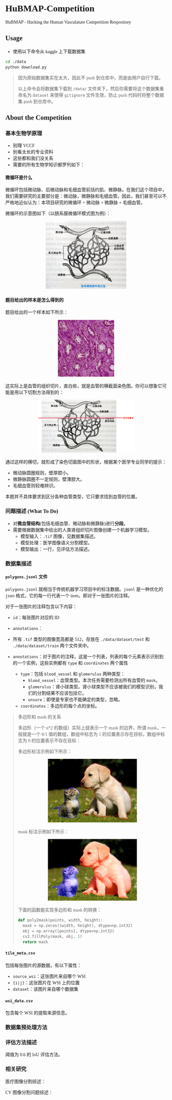 <font face = "华文中宋">

# HuBMAP-Competition

HuBMAP - Hacking the Human Vasculature Competition Respository

## Usage 

- 使用以下命令从 kaggle 上下载数据集

```bash
cd ./data
python download.py
```

> 因为原始数据集实在太大，因此不 push 到仓库中，而是由用户自行下载。
>
> 以上命令会将数据集下载到 `/data/` 文件夹下，然后你需要将这个数据集重命名为 `dataset` 来使得 `gitignore` 文件生效，防止 push 代码时将整个数据集 push 到仓库中。


## About the Competition 

### 基本生物学原理

- 别理 VCCF
- 别看太长的专业资料
- 这些都和我们没关系
- 需要的所有生物学知识都罗列如下：
  
#### 微循环是什么

微循环包括微动脉、后微动脉和毛细血管前括约肌、微静脉。在我们这个项目中，我们需要研究的主要部分是：微动脉，微静脉和毛细血管。因此，我们甚至可以不严格地近似认为：本项目研究的微循环 = 微动脉 + 微静脉 + 毛细血管。

微循环的示意图如下（以肠系膜微循环模式图为例）：

<center><img src = ./images/1.png width=50%></center>

#### 题目给出的样本是怎么得到的

题目给出的一个样本如下所示：

<center><img src = ./images/2.png width=35%></center>

这实际上是血管的组织切片，直白些，就是血管的横截面染色图。你可以想象它可能是用以下切割方法得到的：

<center><img src = ./images/3.png width=60%></center>

通过这样的横切，就形成了染色切面图中的形状，根据某个医学专业同学的提示：

- 微动脉圆圈规则，壁厚腔小。
- 微静脉圆圈不一定规则，壁薄腔大。
- 毛细血管则较难辨识。

本题并不具体要求到区分各种血管类型，它只要求找到血管的位置。

### 问题描述 (What To Do)

- 对**微血管结构**(包括毛细血管、微动脉和微静脉)进行**分段**。
- 需要根据数据集中给出的人类肾组织切片图像创建一个机器学习模型。
  - 模型输入：`.tif` 图像，见数据集描述。
  - 模型处理：医学图像语义分割模型。
  - 模型输出：一行，见评估方法描述。

### 数据集描述

#### `polygons.jsonl` 文件

`polygons.jsonl` 就相当于传统机器学习项目中的标注数据。`jsonl` 是一种优化的 `json` 格式，它的每一行代表一个 item，即对于一张图片的注释。

对于一张图片的注释包含以下内容：

- `id`：每张图片对应的 ID 
- `annotations`：

- 所有 `.tif` 类型的图像宽高都是 512，存放在 `./data/dataset/test` 和 `./data/dataset/train` 两个文件夹中。
- `annotations`：对于图片的注释，这是一个列表，列表的每个元素表示识别到的一个实例，这些实例都有 `type` 和 `coordinates` 两个属性
  - `type`：包括 `blood_vessel` 和 `glomerulus` 两种类型： 
    - `blood_vessel`：血管类型。本次任务需要检测出所有血管的 `mask`。
    - `glomerulus`：肾小球类型。肾小球类型不应该被我们的模型识别，我们的分割结果不应该包括它。
    - `unsure`：即使是专家也不能确定的类型，忽略。
  - `coordinates`：多边形的每个点的坐标。

> 多边形和 mask 的关系
>
> 多边形（一个 n*2 的数组）实际上就表示一个 mask 的边界，所谓 mask，一般就是一个 0/1 值的数组，数组中标志为 1 的位置表示存在目标，数组中标志为 0 的位置表示不存在目标：
>
> 多边形标注示例如下所示：
>
> <center><img src = ./images/4.png width=60%></center>
>
> mask 标注示例如下所示：
>
> <center><img src = ./images/5.png width=60%></center>
>
> 下面的函数能实现多边形和 mask 的转换：
>
> ```python
> def poly2mask(points, width, height):
>   mask = np.zeros((width, height), dtype=np.int32)
>   obj = np.array([points], dtype=np.int32)
>   cv2.fillPoly(mask, obj, 1)
>   return mask
> ```

#### `tile_meta.csv`

包括每张图片的源数据，有以下属性：

- `source_wsi`：这张图片来自哪个 WSI 
- `{i|j}`：这张图片在 WSI 上的位置
- `dataset`：该图片来自哪个数据集

#### `wsi_data.csv`

包含每个 WSI 的提取来源信息。

### 数据集预处理方法

### 评估方法描述

阈值为 0.6 的 IoU 评估方法。

### 相关研究

医疗图像分割综述：

CV 图像分割问题综述：


